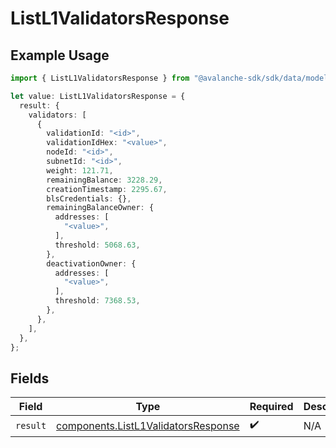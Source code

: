 # ListL1ValidatorsResponse

## Example Usage

```typescript
import { ListL1ValidatorsResponse } from "@avalanche-sdk/sdk/data/models/operations";

let value: ListL1ValidatorsResponse = {
  result: {
    validators: [
      {
        validationId: "<id>",
        validationIdHex: "<value>",
        nodeId: "<id>",
        subnetId: "<id>",
        weight: 121.71,
        remainingBalance: 3228.29,
        creationTimestamp: 2295.67,
        blsCredentials: {},
        remainingBalanceOwner: {
          addresses: [
            "<value>",
          ],
          threshold: 5068.63,
        },
        deactivationOwner: {
          addresses: [
            "<value>",
          ],
          threshold: 7368.53,
        },
      },
    ],
  },
};
```

## Fields

| Field                                                                                      | Type                                                                                       | Required                                                                                   | Description                                                                                |
| ------------------------------------------------------------------------------------------ | ------------------------------------------------------------------------------------------ | ------------------------------------------------------------------------------------------ | ------------------------------------------------------------------------------------------ |
| `result`                                                                                   | [components.ListL1ValidatorsResponse](../../models/components/listl1validatorsresponse.md) | :heavy_check_mark:                                                                         | N/A                                                                                        |